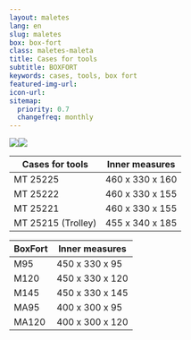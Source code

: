 ```yaml
---
layout: maletes
lang: en
slug: maletes
box: box-fort
class: maletes-maleta
title: Cases for tools
subtitle: BOXFORT
keywords: cases, tools, box fort
featured-img-url:
icon-url: 
sitemap:
  priority: 0.7
  changefreq: monthly
---
```


<p class="text-center"><img src="{{ site.base_url }}/assets/img/01-thumbnail-box-fort-maletes-d-eines-box-fort-boxmt-25225.jpg"><img src="{{ site.base_url }}/assets/img/01-thumbnail-box-fort-maletes-d-eines-box-fort-M145-d-ab.jpg"></p>

Cases for tools|Inner measures
--- | ---
MT 25225|460 x 330 x 160
MT 25222|460 x 330 x 155
MT 25221|460 x 330 x 155
MT 25215 (Trolley)|455 x 340 x 185

BoxFort|Inner measures
--- | ---
M95|450 x 330 x 95
M120|450 x 330 x 120
M145|450 x 330 x 145
MA95|400 x 300 x 95
MA120|400 x 300 x 120